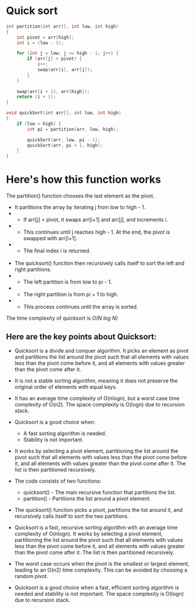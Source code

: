 # Quick sort
```cpp
int partition(int arr[], int low, int high)
{
    int pivot = arr[high];
    int i = (low - 1);

    for (int j = low; j <= high - 1; j++) {
        if (arr[j] < pivot) {
            i++;
            swap(arr[i], arr[j]);
        }
    }
    
    swap(arr[i + 1], arr[high]);
    return (i + 1);
}

void quickSort(int arr[], int low, int high)
{
    if (low < high) {
        int pi = partition(arr, low, high);

        quickSort(arr, low, pi - 1);
        quickSort(arr, pi + 1, high);
    }
}
```

# Here's how this function works

The partition() function chooses the last element as the pivot.
- It partitions the array by iterating j from low to high - 1.
- - If arr[j] < pivot, it swaps arr[i+1] and arr[j], and increments i.
- - This continues until j reaches high - 1. At the end, the pivot is swapped with arr[i+1].
- - The final index i is returned.
<br><br>
- The quicksort() function then recursively calls itself to sort the left and right partitions.
- - The left partition is from low to pi - 1.
- - The right partition is from pi + 1 to high.
- - This process continues until the array is sorted.

The time complexity of quicksort is *O(N log N)*

## Here are the key points about Quicksort:

- Quicksort is a divide and conquer algorithm. It picks an element as pivot and partitions the list around the pivot such that all elements with values less than the pivot come before it, and all elements with values greater than the pivot come after it.

- It is not a stable sorting algorithm, meaning it does not preserve the original order of elements with equal keys.

- It has an average time complexity of O(nlogn), but a worst case time complexity of O(n2). The space complexity is O(logn) due to recursion stack.

- Quicksort is a good choice when:
    - A fast sorting algorithm is needed.
    - Stability is not important.

- It works by selecting a pivot element, partitioning the list around the pivot such that all elements with values less than the pivot come before it, and all elements with values greater than the pivot come after it. The list is then partitioned recursively.

- The code consists of two functions:
    - quicksort() - The main recursive function that partitions the list.
    - partition() - Partitions the list around a pivot element.

- The quicksort() function picks a pivot, partitions the list around it, and recursively calls itself to sort the two partitions.

- Quicksort is a fast, recursive sorting algorithm with an average time complexity of O(nlogn). It works by selecting a pivot element, partitioning the list around the pivot such that all elements with values less than the pivot come before it, and all elements with values greater than the pivot come after it. The list is then partitioned recursively.

- The worst case occurs when the pivot is the smallest or largest element, leading to an O(n2) time complexity. This can be avoided by choosing a random pivot.

- Quicksort is a good choice when a fast, efficient sorting algorithm is needed and stability is not important. The space complexity is O(logn) due to recursion stack.